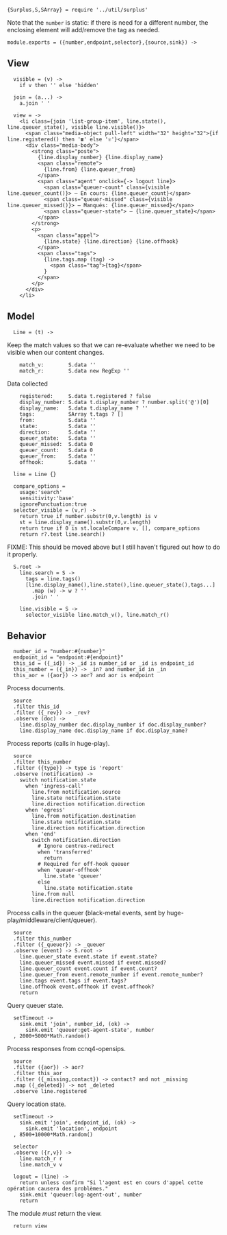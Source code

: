     {Surplus,S,SArray} = require '../util/surplus'

Note that the `number` is static: if there is need for a different number, the enclosing element will add/remove the tag as needed.

    module.exports = ({number,endpoint,selector},{source,sink}) ->

View
----

      visible = (v) ->
        if v then '' else 'hidden'

      join = (a...) ->
        a.join ' '

      view = ->
        <li class={join 'list-group-item', line.state(), line.queuer_state(), visible line.visible()}>
          <span class="media-object pull-left" width="32" height="32">{if line.registered() then '☎' else '☏'}</span>
          <div class="media-body">
            <strong class="poste">
              {line.display_number} {line.display_name}
              <span class="remote">
                {line.from} {line.queuer_from}
              </span>
              <span class="agent" onclick={-> logout line}>
                <span class="queuer-count" class={visible line.queuer_count()}> — En cours: {line.queuer_count}</span>
                <span class="queuer-missed" class={visible line.queuer_missed()}> — Manqués: {line.queuer_missed}</span>
                <span class="queuer-state"> — {line.queuer_state}</span>
              </span>
            </strong>
            <p>
              <span class="appel">
                {line.state} {line.direction} {line.offhook}
              </span>
              <span class="tags">
                {line.tags.map (tag) ->
                  <span class="tag">{tag}</span>
                }
              </span>
            </p>
          </div>
        </li>

Model
-----

      Line = (t) ->

Keep the match values so that we can re-evaluate whether we need to be visible when our content changes.

        match_v:        S.data ''
        match_r:        S.data new RegExp ''

Data collected

        registered:     S.data t.registered ? false
        display_number: S.data t.display_number ? number.split('@')[0]
        display_name:   S.data t.display_name ? ''
        tags:           SArray t.tags ? []
        from:           S.data ''
        state:          S.data ''
        direction:      S.data ''
        queuer_state:   S.data ''
        queuer_missed:  S.data 0
        queuer_count:   S.data 0
        queuer_from:    S.data ''
        offhook:        S.data ''

      line = Line {}

      compare_options =
        usage:'search'
        sensitivity:'base'
        ignorePunctuation:true
      selector_visible = (v,r) ->
        return true if number.substr(0,v.length) is v
        st = line.display_name().substr(0,v.length)
        return true if 0 is st.localeCompare v, [], compare_options
        return r?.test line.search()

FIXME: This should be moved above but I still haven't figured out how to do it properly.

      S.root ->
        line.search = S ->
          tags = line.tags()
          [line.display_name(),line.state(),line.queuer_state(),tags...]
            .map (w) -> w ? ''
            .join ' '

        line.visible = S ->
          selector_visible line.match_v(), line.match_r()

Behavior
--------

      number_id = "number:#{number}"
      endpoint_id = "endpoint:#{endpoint}"
      this_id = ({_id}) -> _id is number_id or _id is endpoint_id
      this_number = ({_in}) -> _in? and number_id in _in
      this_aor = ({aor}) -> aor? and aor is endpoint

Process documents.

      source
      .filter this_id
      .filter ({_rev}) -> _rev?
      .observe (doc) ->
        line.display_number doc.display_number if doc.display_number?
        line.display_name doc.display_name if doc.display_name?

Process reports (calls in huge-play).

      source
      .filter this_number
      .filter ({type}) -> type is 'report'
      .observe (notification) ->
        switch notification.state
          when 'ingress-call'
            line.from notification.source
            line.state notification.state
            line.direction notification.direction
          when 'egress'
            line.from notification.destination
            line.state notification.state
            line.direction notification.direction
          when 'end'
            switch notification.direction
              # Ignore centrex-redirect
              when 'transferred'
                return
              # Required for off-hook queuer
              when 'queuer-offhook'
                line.state 'queuer'
              else
                line.state notification.state
            line.from null
            line.direction notification.direction

Process calls in the queuer (black-metal events, sent by huge-play/middleware/client/queuer).

      source
      .filter this_number
      .filter ({_queuer}) -> _queuer
      .observe (event) -> S.root ->
        line.queuer_state event.state if event.state?
        line.queuer_missed event.missed if event.missed?
        line.queuer_count event.count if event.count?
        line.queuer_from event.remote_number if event.remote_number?
        line.tags event.tags if event.tags?
        line.offhook event.offhook if event.offhook?
        return

Query queuer state.

      setTimeout ->
        sink.emit 'join', number_id, (ok) ->
          sink.emit 'queuer:get-agent-state', number
      , 2000+5000*Math.random()

Process responses from ccnq4-opensips.

      source
      .filter ({aor}) -> aor?
      .filter this_aor
      .filter ({_missing,contact}) -> contact? and not _missing
      .map ({_deleted}) -> not _deleted
      .observe line.registered

Query location state.

      setTimeout ->
        sink.emit 'join', endpoint_id, (ok) ->
          sink.emit 'location', endpoint
      , 8500+10000*Math.random()

      selector
      .observe ({r,v}) ->
        line.match_r r
        line.match_v v

      logout = (line) ->
        return unless confirm "Si l'agent est en cours d'appel cette opération causera des problèmes."
        sink.emit 'queuer:log-agent-out', number
        return

The module _must_ return the view.

      return view
